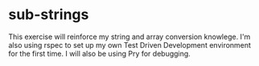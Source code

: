 # sub-strings

This exercise will reinforce my string and array conversion knowlege. I'm also
using rspec to set up my own Test Driven Development environment for the
first time. I will also be using Pry for debugging.
